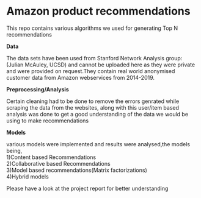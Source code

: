 # Amazon product recommendations
This repo contains various algorithms we used for generating Top N recommendations

**Data**

The data sets have been used from Stanford Network Analysis group:(Julian McAuley, UCSD) and cannot be uploaded here as they were private and were provided on request.They contain real world anonymised customer data from Amazon webservices from 2014-2019.

**Preprocessing/Analysis**

Certain cleaning had to be done to remove the errors genrated while scraping the data from the websites, along with this user/item based analysis was done to get a good understanding of the data we would be using to make recommendations

**Models**

various models were implemented and results were analysed,the models being, <br>1)Content based Recommendations<br>
2)Collaborative based Recommendations<br>
3)Model based recommendations(Matrix factorizations)<br>
4)Hybrid models

Please have a look at the project report for better understanding
